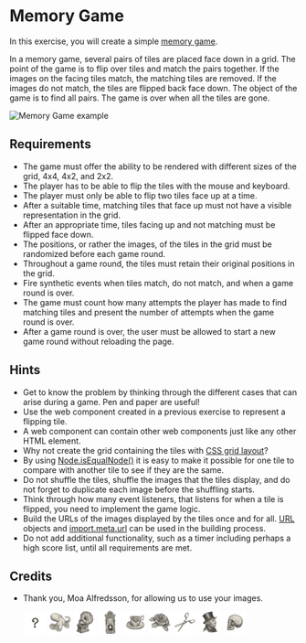 # Memory Game

In this exercise, you will create a simple [memory game](https://en.wikipedia.org/wiki/Concentration_(card_game)).

In a memory game, several pairs of tiles are placed face down in a grid. The point of the game is to flip over tiles and match the pairs together. If the images on the facing tiles match, the matching tiles are removed. If the images do not match, the tiles are flipped back face down. The object of the game is to find all pairs. The game is over when all the tiles are gone.

![Memory Game example](.readme/example.gif)

## Requirements

* The game must offer the ability to be rendered with different sizes of the grid, 4x4, 4x2, and 2x2.
* The player has to be able to flip the tiles with the mouse and keyboard.
* The player must only be able to flip two tiles face up at a time.
* After a suitable time, matching tiles that face up must not have a visible representation in the grid.
* After an appropriate time, tiles facing up and not matching must be flipped face down.
* The positions, or rather the images, of the tiles in the grid must be randomized before each game round.
* Throughout a game round, the tiles must retain their original positions in the grid.
* Fire synthetic events when tiles match, do not match, and when a game round is over.
* The game must count how many attempts the player has made to find matching tiles and present the number of attempts when the game round is over.
* After a game round is over, the user must be allowed to start a new game round without reloading the page.

## Hints

* Get to know the problem by thinking through the different cases that can arise during a game. Pen and paper are useful!
* Use the web component created in a previous exercise to represent a flipping tile.
* A web component can contain other web components just like any other HTML element.
* Why not create the grid containing the tiles with [CSS grid layout](https://developer.mozilla.org/en-US/docs/Web/CSS/CSS_Grid_Layout)?
* By using [Node.isEqualNode()](https://developer.mozilla.org/en-US/docs/Web/API/Node/isEqualNode) it is easy to make it possible for one tile to compare with another tile to see if they are the same.
* Do not shuffle the tiles, shuffle the images that the tiles display, and do not forget to duplicate each image before the shuffling starts.
* Think through how many event listeners, that listens for when a tile is flipped, you need to implement the game logic.
* Build the URLs of the images displayed by the tiles once and for all. [URL](https://developer.mozilla.org/en-US/docs/Web/API/URL/URL) objects and [import.meta.url](https://developer.mozilla.org/en-US/docs/Web/JavaScript/Reference/Statements/import.meta) can be used in the building process.
* Do not add additional functionality, such as a timer including perhaps a high score list, until all requirements are met.

## Credits

* Thank you, Moa Alfredsson, for allowing us to use your images.
  
  <div>
    <img src=".readme/0.png" width="40px" />
    <img src=".readme/1.png" width="40px" />
    <img src=".readme/2.png" width="40px" />
    <img src=".readme/3.png" width="40px" />
    <img src=".readme/4.png" width="40px" />
    <img src=".readme/5.png" width="40px" />
    <img src=".readme/6.png" width="40px" />
    <img src=".readme/7.png" width="40px" />
    <img src=".readme/8.png" width="40px" />
  </div>
